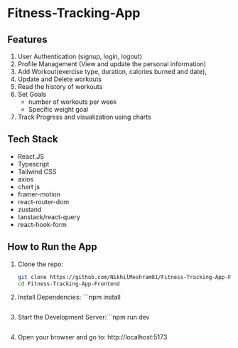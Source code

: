 # Fitness-Tracking-App

## Features

1. User Authentication (signup, login, logout)
2. Profile Management (View and update the personal information)
3. Add Workout(exercise type, duration, calories burned and date),
4. Update and Delete workouts
5. Read the history of workouts
6. Set Goals
   - number of workouts per week
   - Specific weight goal
7. Track Progress and visualization using charts

## Tech Stack

- React.JS
- Typescript
- Tailwind CSS
- axios
- chart js
- framer-motion
- react-router-dom
- zustand
- tanstack/react-query
- react-hook-form

## How to Run the App

1. Clone the repo:
   ```bash
   git clone https://github.com/NikhilMeshram01/Fitness-Tracking-App-Frontend.git
   cd Fitness-Tracking-App-Frontend
   ```
2. Install Dependencies: ```npm install

   ```

   ```

3. Start the Development Server:```npm run dev

   ```

   ```

4. Open your browser and go to: http://localhost:5173
